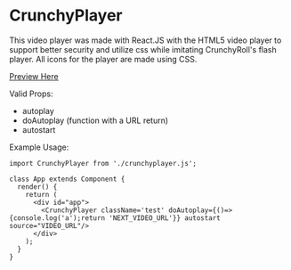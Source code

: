 # CrunchyPlayer
This video player was made with React.JS with the HTML5 video player to support better security and utilize css while imitating CrunchyRoll's flash player. All icons for the player are made using CSS.


[Preview Here](https://calebblack.github.io/CrunchyPlayer/index.html)


Valid Props:
- autoplay
- doAutoplay (function with a URL return)
- autostart

Example Usage:
```
import CrunchyPlayer from './crunchyplayer.js';

class App extends Component {
  render() {
    return (
      <div id="app">
        <CrunchyPlayer className='test' doAutoplay={()=>{console.log('a');return 'NEXT_VIDEO_URL'}} autostart source="VIDEO_URL"/>
      </div>
    );
  }
}
```
